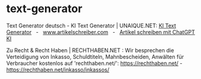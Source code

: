 # text-generator

Text Generator deutsch - KI Text Generator | UNAIQUE.NET: <a href='https://www.unaique.net/' title='Text Generator deutsch - KI Text Generator | UNAIQUE.NET' target='_self' hreflang='de'>KI Text Generator</a> &nbsp;&nbsp;-&nbsp;&nbsp; <a href='https://www.artikelschreiber.com/' title='Artikel schreiben für Content Marketing | ArtikelSchreiber.com' hreflang='de' target='_self'>www.artikelschreiber.com</a> &nbsp;&nbsp;-&nbsp;&nbsp; <a href='https://www.artikelschreiben.com/' title='Artikel schreiben mit ChatGPT KI | ArtikelSchreiben.com' hreflang='de' target='_self'>Artikel schreiben mit ChatGPT KI</a>

Zu Recht & Recht Haben | RECHTHABEN.NET : Wir besprechen die Verteidigung von Inkasso, Schuldtiteln, Mahnbescheiden, Anwälten für Verbraucher kostenlos auf 'rechthaben.net/': https://rechthaben.net/  -  https://rechthaben.net/inkasso/inkassos/ 
